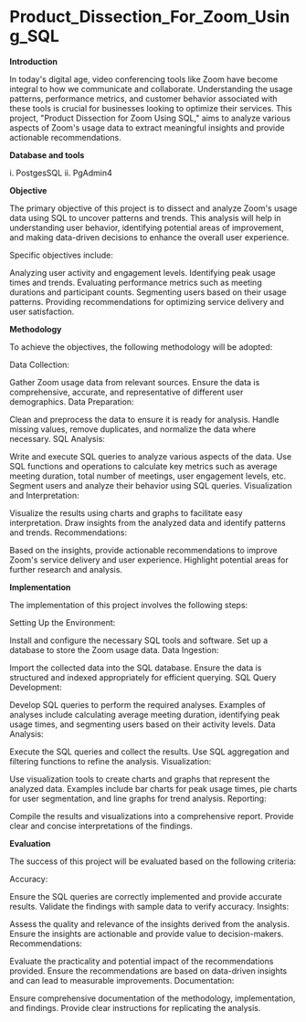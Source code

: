 # Product_Dissection_For_Zoom_Using_SQL

**Introduction**

In today's digital age, video conferencing tools like Zoom have become integral to how we communicate and collaborate. Understanding the usage patterns, performance metrics, and customer behavior associated with these tools is crucial for businesses looking to optimize their services. This project, "Product Dissection for Zoom Using SQL," aims to analyze various aspects of Zoom's usage data to extract meaningful insights and provide actionable recommendations.

**Database and tools**

i. PostgesSQL
ii. PgAdmin4

**Objective**

The primary objective of this project is to dissect and analyze Zoom's usage data using SQL to uncover patterns and trends. This analysis will help in understanding user behavior, identifying potential areas of improvement, and making data-driven decisions to enhance the overall user experience.

Specific objectives include:

Analyzing user activity and engagement levels.
Identifying peak usage times and trends.
Evaluating performance metrics such as meeting durations and participant counts.
Segmenting users based on their usage patterns.
Providing recommendations for optimizing service delivery and user satisfaction.

**Methodology**

To achieve the objectives, the following methodology will be adopted:

Data Collection:

Gather Zoom usage data from relevant sources.
Ensure the data is comprehensive, accurate, and representative of different user demographics.
Data Preparation:

Clean and preprocess the data to ensure it is ready for analysis.
Handle missing values, remove duplicates, and normalize the data where necessary.
SQL Analysis:

Write and execute SQL queries to analyze various aspects of the data.
Use SQL functions and operations to calculate key metrics such as average meeting duration, total number of meetings, user engagement levels, etc.
Segment users and analyze their behavior using SQL queries.
Visualization and Interpretation:

Visualize the results using charts and graphs to facilitate easy interpretation.
Draw insights from the analyzed data and identify patterns and trends.
Recommendations:

Based on the insights, provide actionable recommendations to improve Zoom's service delivery and user experience.
Highlight potential areas for further research and analysis.

**Implementation**

The implementation of this project involves the following steps:

Setting Up the Environment:

Install and configure the necessary SQL tools and software.
Set up a database to store the Zoom usage data.
Data Ingestion:

Import the collected data into the SQL database.
Ensure the data is structured and indexed appropriately for efficient querying.
SQL Query Development:

Develop SQL queries to perform the required analyses.
Examples of analyses include calculating average meeting duration, identifying peak usage times, and segmenting users based on their activity levels.
Data Analysis:

Execute the SQL queries and collect the results.
Use SQL aggregation and filtering functions to refine the analysis.
Visualization:

Use visualization tools to create charts and graphs that represent the analyzed data.
Examples include bar charts for peak usage times, pie charts for user segmentation, and line graphs for trend analysis.
Reporting:

Compile the results and visualizations into a comprehensive report.
Provide clear and concise interpretations of the findings.

**Evaluation**

The success of this project will be evaluated based on the following criteria:

Accuracy:

Ensure the SQL queries are correctly implemented and provide accurate results.
Validate the findings with sample data to verify accuracy.
Insights:

Assess the quality and relevance of the insights derived from the analysis.
Ensure the insights are actionable and provide value to decision-makers.
Recommendations:

Evaluate the practicality and potential impact of the recommendations provided.
Ensure the recommendations are based on data-driven insights and can lead to measurable improvements.
Documentation:

Ensure comprehensive documentation of the methodology, implementation, and findings.
Provide clear instructions for replicating the analysis.
